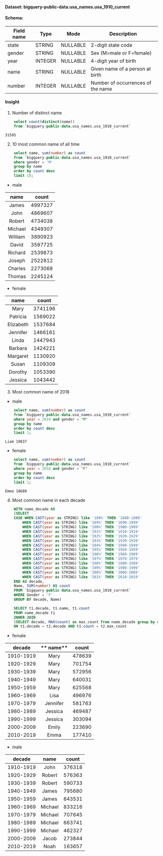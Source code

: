 #### Dataset: bigquery-public-data.usa_names.usa_1910_current
#### Schema:

|Field name	|Type	|Mode	  |Description                      
|-----------|-------|---------|---------------------
|state	    |STRING	|NULLABLE |	2-digit state code
|gender	    |STRING	|NULLABLE |	Sex (M=male or F=female)
|year	    |INTEGER|NULLABLE |	4-digit year of birth
|name	    |STRING	|NULLABLE |	Given name of a person at birth
|number	    |INTEGER|	NULLABLE |	Number of occurrences of the name

#### Insight

1. Number of distinct name

```SQL
    select count(distinct(name))
    from `bigquery-public-data.usa_names.usa_1910_current`
```

`31595`

2. 10 most common name of all time
```SQL
    select name, sum(number) as count
    from `bigquery-public-data.usa_names.usa_1910_current`
    where gender = 'M'
    group by name
    order by count desc
    limit 10;
```
- male

**name**|**count**
:-----:|:-----:
James|4997327
John|4869607
Robert|4734038
Michael|4349307
William|3890923
David|3597725
Richard|2539873
Joseph|2522812
Charles|2273068
Thomas|2245124

- female

**name**|**count**
:-----:|:-----:
Mary|3741196
Patricia|1569022
Elizabeth|1537684
Jennifer|1466161
Linda|1447943
Barbara|1424221
Margaret|1130920
Susan|1109309
Dorothy|1053390
Jessica|1043442


3. Most common name of 2018

- male

```SQL
    select name, sum(number) as count
    from `bigquery-public-data.usa_names.usa_1910_current`
    where year = 2018 and gender = "M"
    group by name
    order by count desc
    limit 1;
```

`Liam 19837`

- female

```SQL
    select name, sum(number) as count
    from `bigquery-public-data.usa_names.usa_1910_current`
    where year = 2018 and gender = "F"
    group by name
    order by count desc
    limit 1;
```

`Emma 18688`

4. Most common name in each decade

```SQL
    WITH name_decade AS
    (SELECT 
    CASE WHEN CAST(year as STRING) like '188%' THEN '1880-1889'
        WHEN CAST(year as STRING) like '189%' THEN '1890-1899'
        WHEN CAST(year as STRING) like '190%' THEN '1900-1909'
        WHEN CAST(year as STRING) like '191%' THEN '1910-1919'
        WHEN CAST(year as STRING) like '192%' THEN '1920-1929'
        WHEN CAST(year as STRING) like '193%' THEN '1930-1939'
        WHEN CAST(year as STRING) like '194%' THEN '1940-1949'
        WHEN CAST(year as STRING) like '195%' THEN '1950-1959'
        WHEN CAST(year as STRING) like '196%' THEN '1960-1969'
        WHEN CAST(year as STRING) like '197%' THEN '1970-1979'
        WHEN CAST(year as STRING) like '198%' THEN '1980-1989'
        WHEN CAST(year as STRING) like '199%' THEN '1990-1999'
        WHEN CAST(year as STRING) like '200%' THEN '2000-2009'
        WHEN CAST(year as STRING) like '201%' THEN '2010-2019'
    END AS decade,
    Name, SUM(number) AS count
    FROM `bigquery-public-data.usa_names.usa_1910_current`
    WHERE Gender = 'F'
    GROUP BY decade, Name)

    SELECT t1.decade, t1.name, t1.count
    FROM name_decade t1
    INNER JOIN 
    (SELECT decade, MAX(count) as max_count from name_decade group by decade) t2
    ON t1.decade = t2.decade AND t1.count = t2.max_count
```

- female


**decade**|**    name**|**count**
:-----:|:-----:|:-----:
1910-1919|Mary|478639
1920-1929|Mary|701754
1930-1939|Mary|572956
1940-1949|Mary|640031
1950-1959|Mary|625568
1960-1969|Lisa|496976
1970-1979|Jennifer|581763
1980-1989|Jessica|469487
1990-1999|Jessica|303094
2000-2009|Emily|223690
2010-2019|Emma|177410

- male

**decade**|**name**|**count**
:-----:|:-----:|:-----:
1910-1919|John|376318
1920-1929|Robert|576363
1930-1939|Robert|590733
1940-1949|James|795680
1950-1959|James|843531
1960-1969|Michael|833216
1970-1979|Michael|707645
1980-1989|Michael|663741
1990-1999|Michael|462327
2000-2009|Jacob|273844
2010-2019|Noah|163657

